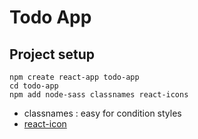 # Todo App

## Project setup
```
npm create react-app todo-app
cd todo-app
npm add node-sass classnames react-icons
```
+ classnames : easy for condition styles
+ [react-icon](https://react-icons.github.io/react-icons/)
  
